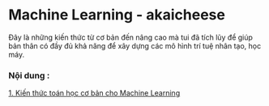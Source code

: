 # Machine Learning - akaicheese

Đây là những kiến thức từ cơ bản đến nâng cao mà tui đã tích lũy để giúp bản thân có đầy đủ khả năng để xây dựng các mô hình trí tuệ nhân tạo, học máy.

### Nội dung :

[1. Kiến thức toán học cơ bản cho Machine Learning](https://github.com/Khoa-21501/learn-MachineLearning-akaicheese/tree/main/math)


